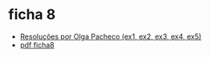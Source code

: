 # ficha 8

- [Resoluções por Olga Pacheco (ex1, ex2, ex3, ex4, ex5)](https://github.com/giventofly/cp1920/blob/master/ficha8/tp1.md)
- [pdf ficha8](https://github.com/giventofly/cp1920/blob/master/ficha4/cp1920f08.pdf)
